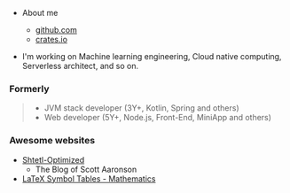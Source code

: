 
* About me
  - [github.com](https://github.com/haoxins)
  - [crates.io](https://crates.io/users/haoxins)

* I'm working on Machine learning engineering,
  Cloud native computing,
  Serverless architect,
  and so on.

### Formerly

> * JVM stack developer (3Y+, Kotlin, Spring and others)
> * Web developer (5Y+, Node.js, Front-End, MiniApp and others)

### Awesome websites

* [Shtetl-Optimized](https://scottaaronson.blog)
  - The Blog of Scott Aaronson
* [LaTeX Symbol Tables - Mathematics](https://wikieducator.org/Help:LaTeX_Symbol_Tables_-_Mathematics)
